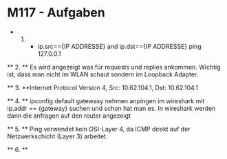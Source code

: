 # M117 - Aufgaben

* 1. * ip.src=={IP ADDRESSE} and ip.dst=={IP ADDRESSE}
      ping 127.0.0.1 
      
** 2. ** Es wird angezeigt was für requests und replies ankommen. Wichtig ist, dass man nicht im WLAN schaut sondern im Loopback Adapter.

** 3. **Internet Protocol Version 4, Src: 10.62.104.1, Dst: 10.62.104.1

** 4. ** ipconfig default gatewasy nehmen anpingen im wireshark mit ip.addr == {gateway} suchen und schon hat man es. In wireshark werden dann die anfragen auf den router angezeigt

** 5. ** Ping verwendet kein OSI-Layer 4, da ICMP direkt auf der Netzwerkschicht (Layer 3) arbeitet.

** 6. **

